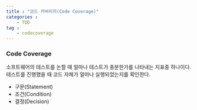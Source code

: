 ```yaml
---
title : "코드 커버리지(Code Coverage)"
categories :
    - TDD
tag :
    - codecoverage
---
```


### Code Coverage
소프트웨어의 테스트를 논할 때 얼마나 테스트가 충분한가를 나타내는 지표중 하나이다. 테스트를 진행했을 때 코드 자체가 얼마나
실행되었는지를 확인한다.

- 구문(Statement)
- 조건(Condition)
- 결정(Decision)
